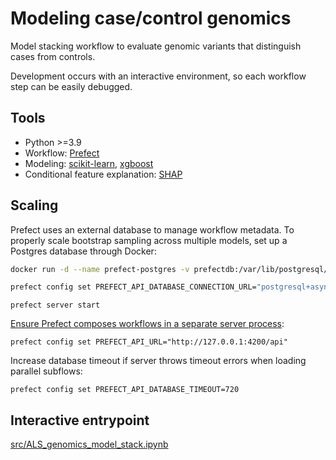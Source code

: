 # Modeling case/control genomics

Model stacking workflow to evaluate genomic variants that distinguish cases from controls.

Development occurs with an interactive environment, so each workflow step can be easily debugged.

## Tools

- Python >=3.9
- Workflow: [Prefect](https://www.prefect.io)
- Modeling: [scikit-learn](https://scikit-learn.org/), [xgboost](https://xgboost.readthedocs.io/en/stable/)
- Conditional feature explanation: [SHAP](https://shap.readthedocs.io/en/latest/example_notebooks/overviews/An%20introduction%20to%20explainable%20AI%20with%20Shapley%20values.html)

## Scaling

Prefect uses an external database to manage workflow metadata. To properly scale bootstrap sampling across multiple models, set up a Postgres database through Docker:

``` bash
docker run -d --name prefect-postgres -v prefectdb:/var/lib/postgresql/data -p 5432:5432 -e POSTGRES_USER=postgres -e POSTGRES_PASSWORD=yourTopSecretPassword -e POSTGRES_DB=prefect postgres:latest
```

``` bash
prefect config set PREFECT_API_DATABASE_CONNECTION_URL="postgresql+asyncpg://postgres:yourTopSecretPassword@localhost:5432/prefect"
```

`prefect server start`

[Ensure Prefect composes workflows in a separate server process](https://github.com/PrefectHQ/prefect/issues/6492#issuecomment-1221111132):

`prefect config set PREFECT_API_URL="http://127.0.0.1:4200/api"`

Increase database timeout if server throws timeout errors when loading parallel subflows:

`prefect config set PREFECT_API_DATABASE_TIMEOUT=720`

## Interactive entrypoint

[src/ALS_genomics_model_stack.ipynb](src/ALS_genomics_model_stack.ipynb)
